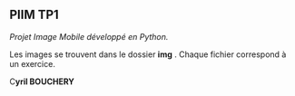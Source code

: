 ## PIIM TP1

_Projet Image Mobile développé en Python._

Les images se trouvent dans le dossier **img** .
Chaque fichier correspond à un exercice.

C**yril BOUCHERY**